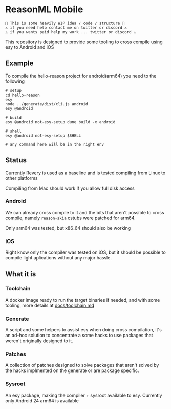 # ReasonML Mobile

```
🚧 This is some heavily WIP idea / code / structure 🚧
⚠️ if you need help contact me on twitter or discord ⚠️
⚠️ if you wants paid help my work ... twitter or discord ⚠️
```

This repository is designed to provide some tooling to cross compile using esy to Android and iOS

## Example

To compile the hello-reason project for android(arm64) you need to the following

```
# setup
cd hello-reason
esy
node ../generate/dist/cli.js android
esy @android

# build
esy @android not-esy-setup dune build -x android

# shell
esy @android not-esy-setup $SHELL

# any command here will be in the right env
```

## Status

Currently [Revery](https://github.com/revery-ui/revery) is used as a baseline and is tested compiling from Linux to other platforms

Compiling from Mac should work if you allow full disk access

### Android

We can already cross compile to it and the bits that aren't possible to cross compile, namely `reason-skia` cstubs were patched for arm64.

Only arm64 was tested, but x86_64 should also be working

### iOS

Right know only the compiler was tested on iOS, but it should be possible to compile light aplications without any major hassle.

## What it is

### Toolchain

A docker image ready to run the target binaries if needed, and with some tooling, more details at [docs/toolchain.md](./TOOLCHAIN.md)

### Generate

A script and some helpers to assist esy when doing cross compilation, it's an ad-hoc solution to concentrate a some hacks to use packages that weren't originally designed to it.

### Patches

A collection of patches designed to solve packages that aren't solved by the hacks implmented on the generate or are package specific.

### Sysroot

An esy package, making the compiler + sysroot available to esy. Currently only Android 24 arm64 is available
